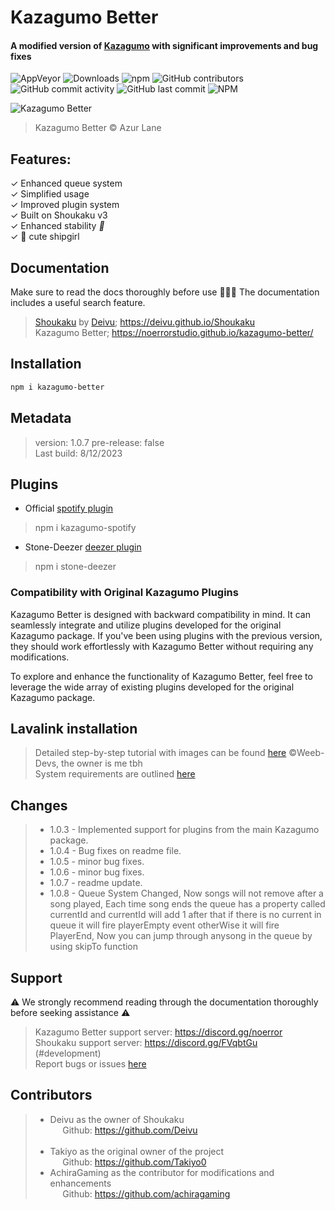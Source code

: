# Kazagumo Better
#### A modified version of [Kazagumo](https://github.com/Takiyo0/Kazagumo) with significant improvements and bug fixes

![AppVeyor](https://img.shields.io/appveyor/build/Takiyo0/kazagumo) ![Downloads](https://img.shields.io/npm/dm/kazagumo-better) ![npm](https://img.shields.io/npm/v/kazagumo-better) ![GitHub contributors](https://img.shields.io/github/contributors/NoErrorStudio/kazagumo-better) ![GitHub commit activity](https://img.shields.io/github/commit-activity/m/NoErrorStudio/kazagumo-better) ![GitHub last commit](https://img.shields.io/github/last-commit/NoErrorStudio/kazagumo-better) ![NPM](https://img.shields.io/npm/l/kazagumo-better)  

![Kazagumo Better](https://i.imgur.com/jfVSvHj.png)
> Kazagumo Better © Azur Lane

## Features:

✓ Enhanced queue system  
✓ Simplified usage  
✓ Improved plugin system  
✓ Built on Shoukaku v3   
✓ Enhanced stability _🙏_   
✓ 💖 cute shipgirl

## Documentation
Make sure to read the docs thoroughly before use 🙏🙏🙏 The documentation includes a useful search feature.
> [Shoukaku](https://github.com/Deivu/Shoukaku) by [Deivu](https://github.com/Deivu);  https://deivu.github.io/Shoukaku   
> Kazagumo Better; https://noerrorstudio.github.io/kazagumo-better/

## Installation

```bash
npm i kazagumo-better
```

## Metadata

> version: 1.0.7
> pre-release: false  
> Last build: 8/12/2023 

## Plugins
- Official [spotify plugin](https://npmjs.com/package/kazagumo-spotify)
> npm i kazagumo-spotify
- Stone-Deezer [deezer plugin](https://www.npmjs.com/package/stone-deezer)
> npm i stone-deezer

### Compatibility with Original Kazagumo Plugins
Kazagumo Better is designed with backward compatibility in mind. It can seamlessly integrate and utilize plugins developed for the original Kazagumo package. If you've been using plugins with the previous version, they should work effortlessly with Kazagumo Better without requiring any modifications.

To explore and enhance the functionality of Kazagumo Better, feel free to leverage the wide array of existing plugins developed for the original Kazagumo package.

## Lavalink installation

> Detailed step-by-step tutorial with images can be found [here](https://github.com/Weeb-Devs/Laffey/blob/main/readme/LAVALINK_INSTALLATION.md) ©Weeb-Devs, the owner is me tbh   
> System requirements are outlined [here](https://github.com/freyacodes/Lavalink#requirements)

## Changes
> - 1.0.3 - Implemented support for plugins from the main Kazagumo package.
> - 1.0.4 - Bug fixes on readme file.
> - 1.0.5 - minor bug fixes.
> - 1.0.6 - minor bug fixes.
> - 1.0.7 - readme update.
> - 1.0.8 - Queue System Changed, Now songs will not remove after a song played, Each time song ends the queue has a property called currentId and currentId will add 1 after that if there is no current in queue it will fire playerEmpty event otherWise it will fire PlayerEnd, Now you can jump through anysong in the queue by using skipTo function 

## Support
⚠️ We strongly recommend reading through the documentation thoroughly before seeking assistance ⚠️ 
> Kazagumo Better support server: https://discord.gg/noerror  
> Shoukaku support server: https://discord.gg/FVqbtGu (#development)   
> Report bugs or issues [here](https://github.com/NoErrorStudio/kazagumo-better/issues/new/choose)


## Contributors
> - Deivu as the owner of Shoukaku   
>   &nbsp;&nbsp;&nbsp;&nbsp; Github: https://github.com/Deivu    
>   &nbsp;
> - Takiyo as the original owner of the project   
>   &nbsp;&nbsp;&nbsp;&nbsp; Github: https://github.com/Takiyo0
> - AchiraGaming as the contributor for modifications and enhancements   
>   &nbsp;&nbsp;&nbsp;&nbsp; Github: https://github.com/achiragaming

